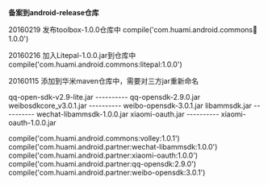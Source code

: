 **备案到android-release仓库**

20160219
发布toolbox-1.0.0仓库中
compile('com.huami.android.commons:toolbox:1.0.0')

20160216
加入Litepal-1.0.0.jar到仓库中
compile('com.huami.android.commons:litepal:1.0.0')

20160115
添加到华米maven仓库中，需要对三方jar重新命名

qq-open-sdk-v2.9-lite.jar	----------   qq-opensdk-2.9.0.jar
weibosdkcore_v3.0.1.jar         ----------   weibo-opensdk-3.0.1.jar
libammsdk.jar			----------   wechat-libammsdk-1.0.0.jar
xiaomi-oauth.jar                ----------   xiaomi-oauth-1.0.0.jar

compile('com.huami.android.commons:volley:1.0.1')
compile('com.huami.android.partner:wechat-libammsdk:1.0.0')
compile('com.huami.android.partner:xiaomi-oauth:1.0.0')
compile('com.huami.android.partner:qq-opensdk:2.9.0')
compile('com.huami.android.partner:weibo-opensdk:3.0.1')
